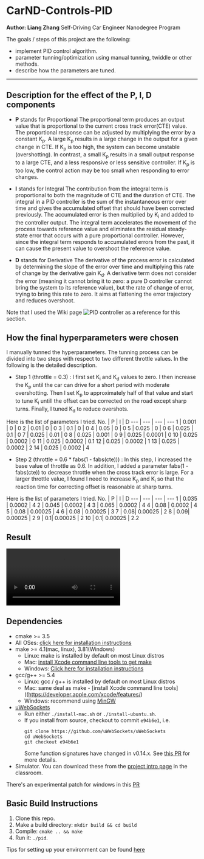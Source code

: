 # CarND-Controls-PID
**Author: Liang Zhang**
Self-Driving Car Engineer Nanodegree Program

[//]: # (References)
[video]: ./result.ogv
[wiki]: https://en.wikipedia.org/wiki/PID_controller

The goals / steps of this project are the following:
* implement PID control algorithm.
* parameter tunning/optimization using manual tunning, twiddle or other methods.
* describe how the parameters are tuned.
---
## Description for the effect of the P, I, D components
* **P** stands for Proportional
The proportional term produces an output value that is proportional to the current cross track error(CTE) value. The proportional response can be adjusted by multiplying the error by a constant K<sub>p</sub>.
A large K<sub>p</sub> results in a large change in the output for a given change in CTE. If K<sub>p</sub> is too high, the system can become unstable (overshotting). In contrast, a small K<sub>p</sub> results in a small output response to a large CTE, and a less responsive or less sensitive controller. If K<sub>p</sub> is too low, the control action may be too small when responding to error changes.

* **I** stands for Integral
The contribution from the integral term is proportional to both the magnitude of CTE and the duration of CTE. The integral in a PID controller is the sum of the instantaneous error over time and gives the accumulated offset that should have been corrected previously. The accumulated error is then multiplied by K<sub>i</sub> and added to the controller output.
The integral term accelerates the movement of the process towards reference value and eliminates the residual steady-state error that occurs with a pure proportional controller. However, since the integral term responds to accumulated errors from the past, it can cause the present value to overshoot the reference value.

* **D** stands for Derivative
The derivative of the process error is calculated by determining the slope of the error over time and multiplying this rate of change by the derivative gain K<sub>d</sub>. 
A derivative term does not consider the error (meaning it cannot bring it to zero: a pure D controller cannot bring the system to its reference value), but the rate of change of error, trying to bring this rate to zero. It aims at flattening the error trajectory and reduces overshoot.

Note that I used the Wiki page ![PID controller][wiki] as a reference for this section.
## How the final hyperparameters were chosen
I manually tunned the hyperparameters.  The tunning process can be divided into two steps with respect to two different throttle values. In the following is the detailed description.
* Step 1 (throttle = 0.3) : I first set  K<sub>i</sub> and K<sub>d</sub> values to zero. I then increase the K<sub>p</sub> until the car can drive for a short period with moderate overshotting. Then I set K<sub>p</sub> to approximately half of that value and start to tune K<sub>i</sub> untill the offset can be corrected on the road except sharp turns. Finally, I tuned K<sub>d</sub> to reduce overshots.  

Here is the list of parameters I tried.
No. | P | I | D
--- | --- | --- | ---
1 | 0.001 | 0 | 0 
2 | 0.01 | 0 | 0
3 | 0.1 | 0 | 0
4 | 0.05 | 0 | 0
5 | 0.025 | 0 | 0
6 | 0.025 | 0.1 | 0
7 | 0.025 | 0.01 | 0
8 | 0.025 | 0.001 | 0
9 | 0.025 | 0.0001 | 0
10 | 0.025 | 0.0002 | 0
11 | 0.025 | 0.0002 | 0.1
12 | 0.025 | 0.0002 | 1
13 | 0.025 | 0.0002 | 2
14 | 0.025 | 0.0002 | 4

* Step 2  (throttle = 0.6 * fabs(1 - fabs(cte))) : In this step, I increased the base value of throttle as 0.6. In addition, I added a parameter fabs(1 - fabs(cte)) to decrease throttle when the cross track error is large. For a larger throttle value, I found I need to increase K<sub>p</sub> and K<sub>i</sub> so that the reaction time for correcting offset is reasonable at sharp turns. 

Here is the list of parameters I tried.
No. | P | I | D
--- | --- | --- | ---
1 | 0.035 | 0.0002 | 4
2 | 0.045 | 0.0002 | 4
3 | 0.065 | 0.0002 | 4
4 | 0.08 | 0.0002 | 4
5 | 0.08 | 0.00025 | 4
6 | 0.08 | 0.00025 | 3
7 | 0.08| 0.00025 | 2
8 | 0.09| 0.00025 | 2
9 | 0.1| 0.00025 | 2
10 | 0.1| 0.00025 | 2.2
## Result
[//]: # (References)
[video]: ./result.ogv
![Link to the result video][video]

## Dependencies

* cmake >= 3.5
 * All OSes: [click here for installation instructions](https://cmake.org/install/)
* make >= 4.1(mac, linux), 3.81(Windows)
  * Linux: make is installed by default on most Linux distros
  * Mac: [install Xcode command line tools to get make](https://developer.apple.com/xcode/features/)
  * Windows: [Click here for installation instructions](http://gnuwin32.sourceforge.net/packages/make.htm)
* gcc/g++ >= 5.4
  * Linux: gcc / g++ is installed by default on most Linux distros
  * Mac: same deal as make - [install Xcode command line tools]((https://developer.apple.com/xcode/features/)
  * Windows: recommend using [MinGW](http://www.mingw.org/)
* [uWebSockets](https://github.com/uWebSockets/uWebSockets)
  * Run either `./install-mac.sh` or `./install-ubuntu.sh`.
  * If you install from source, checkout to commit `e94b6e1`, i.e.
    ```
    git clone https://github.com/uWebSockets/uWebSockets 
    cd uWebSockets
    git checkout e94b6e1
    ```
    Some function signatures have changed in v0.14.x. See [this PR](https://github.com/udacity/CarND-MPC-Project/pull/3) for more details.
* Simulator. You can download these from the [project intro page](https://github.com/udacity/self-driving-car-sim/releases) in the classroom.

There's an experimental patch for windows in this [PR](https://github.com/udacity/CarND-PID-Control-Project/pull/3)

## Basic Build Instructions

1. Clone this repo.
2. Make a build directory: `mkdir build && cd build`
3. Compile: `cmake .. && make`
4. Run it: `./pid`. 

Tips for setting up your environment can be found [here](https://classroom.udacity.com/nanodegrees/nd013/parts/40f38239-66b6-46ec-ae68-03afd8a601c8/modules/0949fca6-b379-42af-a919-ee50aa304e6a/lessons/f758c44c-5e40-4e01-93b5-1a82aa4e044f/concepts/23d376c7-0195-4276-bdf0-e02f1f3c665d)





